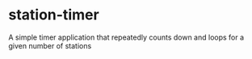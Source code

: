# station-timer
A simple timer application that repeatedly counts down and loops for a given number of stations
